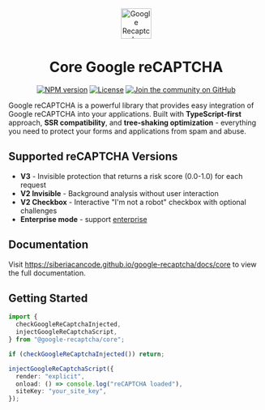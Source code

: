 <div align="center">
  <a href="https://siberiacancode.github.io/google-recaptcha/docs/react">
    <picture>
      <img alt="Google Recaptcha" src="https://siberiacancode.github.io/google-recaptcha/logo/gr-dark.png" height="60">
    </picture>
  </a>
  <h1>Core Google reCAPTCHA</h1>

<a href="https://www.npmjs.com/package/@google-recaptcha/core"><img alt="NPM version" src="https://img.shields.io/npm/v/@google-recaptcha/core.svg?style=for-the-badge&labelColor=000000"></a>
<a href="https://github.com/siberiacancode/google-recaptcha/blob/main/LICENSE"><img alt="License" src="https://img.shields.io/npm/l/@google-recaptcha/core.svg?style=for-the-badge&labelColor=000000"></a>
<a href="https://github.com/siberiacancode/google-recaptcha/discussions"><img alt="Join the community on GitHub" src="https://img.shields.io/badge/Join%20the%20community-blueviolet.svg?style=for-the-badge&logo=React&labelColor=000000&logoWidth=20"></a>

</div>

Google reCAPTCHA is a powerful library that provides easy integration of Google reCAPTCHA into your applications. Built with **TypeScript-first** approach, **SSR compatibility**, and **tree-shaking optimization** - everything you need to protect your forms and applications from spam and abuse.

## Supported reCAPTCHA Versions

- **V3** - Invisible protection that returns a risk score (0.0-1.0) for each request
- **V2 Invisible** - Background analysis without user interaction
- **V2 Checkbox** - Interactive "I'm not a robot" checkbox with optional challenges
- **Enterprise mode** - support [enterprise](https://cloud.google.com/recaptcha/docs/overview)

## Documentation

Visit https://siberiacancode.github.io/google-recaptcha/docs/core to view the full documentation.

## Getting Started

```ts
import {
  checkGoogleReCaptchaInjected,
  injectGoogleReCaptchaScript,
} from "@google-recaptcha/core";

if (checkGoogleReCaptchaInjected()) return;

injectGoogleReCaptchaScript({
  render: "explicit",
  onload: () => console.log("reCAPTCHA loaded"),
  siteKey: "your_site_key",
});
```
